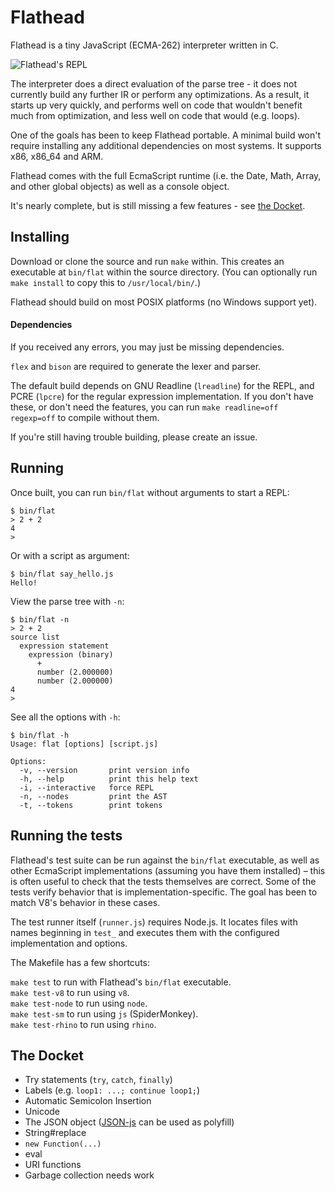 Flathead
========
Flathead is a tiny JavaScript (ECMA-262) interpreter written in C.

![Flathead's REPL](http://ndreynolds.com/img/flathead.png)

The interpreter does a direct evaluation of the parse tree - it does not
currently build any further IR or perform any optimizations. As a result, it
starts up very quickly, and performs well on code that wouldn't benefit much
from optimization, and less well on code that would (e.g. loops). 

One of the goals has been to keep Flathead portable. A minimal build won't
require installing any additional dependencies on most systems. It supports
x86, x86_64 and ARM.

Flathead comes with the full EcmaScript runtime (i.e. the Date, Math, Array,
and other global objects) as well as a console object.

It's nearly complete, but is still missing a few features - see [the Docket](#the-docket).


Installing
----------
Download or clone the source and run `make` within. This creates an executable
at `bin/flat` within the source directory. (You can optionally run `make
install` to copy this to `/usr/local/bin/`.)

Flathead should build on most POSIX platforms (no Windows support yet).

#### Dependencies 

If you received any errors, you may just be missing dependencies.

`flex` and `bison` are required to generate the lexer and parser.

The default build depends on GNU Readline (`lreadline`) for the REPL, and PCRE
(`lpcre`) for the regular expression implementation. If you don't have these, or
don't need the features, you can run `make readline=off regexp=off` to compile
without them.

If you're still having trouble building, please create an issue.


Running
-------
Once built, you can run `bin/flat` without arguments to start a REPL:

    $ bin/flat
    > 2 + 2
    4
    >

Or with a script as argument:

    $ bin/flat say_hello.js
    Hello!

View the parse tree with `-n`:

    $ bin/flat -n
    > 2 + 2
    source list
      expression statement
        expression (binary)
          +
          number (2.000000)
          number (2.000000)
    4
    >

See all the options with `-h`:

    $ bin/flat -h
    Usage: flat [options] [script.js] 

    Options:
      -v, --version       print version info
      -h, --help          print this help text
      -i, --interactive   force REPL
      -n, --nodes         print the AST
      -t, --tokens        print tokens


Running the tests
-----------------
Flathead's test suite can be run against the `bin/flat` executable, as well as
other EcmaScript implementations (assuming you have them installed) – this is
often useful to check that the tests themselves are correct. Some of the tests
verify behavior that is implementation-specific. The goal has been to match
V8's behavior in these cases.

The test runner itself (`runner.js`) requires Node.js. It locates files with
names beginning in `test_` and executes them with the configured implementation
and options. 

The Makefile has a few shortcuts:

`make test` to run with Flathead's `bin/flat` executable.  
`make test-v8` to run using `v8`.   
`make test-node` to run using `node`.  
`make test-sm` to run using `js` (SpiderMonkey).  
`make test-rhino` to run using `rhino`.  


The Docket
----------
- Try statements (`try`, `catch`, `finally`)
- Labels (e.g. `loop1: ...; continue loop1;`)
- Automatic Semicolon Insertion
- Unicode
- The JSON object ([JSON-js][1] can be used as polyfill)
- String#replace
- `new Function(...)`
- eval
- URI functions
- Garbage collection needs work


[1]: http://github.com/douglascrockford/JSON-js
